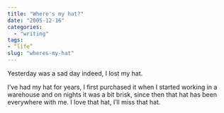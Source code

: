 ```yaml
---
title: "Where's my hat?"
date: "2005-12-16"
categories: 
  - "writing"
tags:
- “life”
slug: "wheres-my-hat"
---
```


Yesterday was a sad day indeed, I lost my hat.

I’ve had my hat for years, I first purchased it when I started working in a warehouse and on nights it was a bit brisk, since then that hat has been everywhere with me. I love that hat, I’ll miss that hat.
